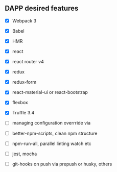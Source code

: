 
## DAPP desired features

- [x] Webpack 3
- [x] Babel
- [x] HMR 

- [x] react
- [x] react router v4

- [x] redux
- [x] redux-form
- [x] react-material-ui or react-bootstrap
- [x] flexbox
- [x] Truffle 3.4


- [ ] managing configuration overrride via
- [ ] better-npm-scripts, clean npm structure
- [ ] npm-run-all, parallel linting watch etc
- [ ] jest, mocha
- [ ] git-hooks on push via prepush or husky, others